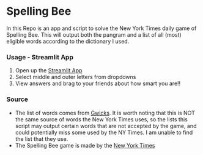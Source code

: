 # Spelling Bee
In this Repo is an app and script to solve the New York Times daily game of Spelling Bee. This will output both the pangram and a list of all (most) eligible words according to the dictionary I used.


### Usage - Streamlit App
1. Open up the [Streamlit App](https://nytimes-spelling-bee-app.streamlit.app/)
2. Select middle and outer letters from dropdowns
3. View answers and  brag to your friends about how smart you are!!

### Source
- The list of words comes from [Gwicks](http://www.gwicks.net/dictionaries.htm). It is worth noting that this is NOT the same source of words the New York Times uses, so the lists this script may output certain words that are not accepted by the game, and could potentially miss some used by the NY Times. I am unable to find the list that they use.
- The Spelling Bee game is made by the [New York Times](https://www.nytimes.com/)

